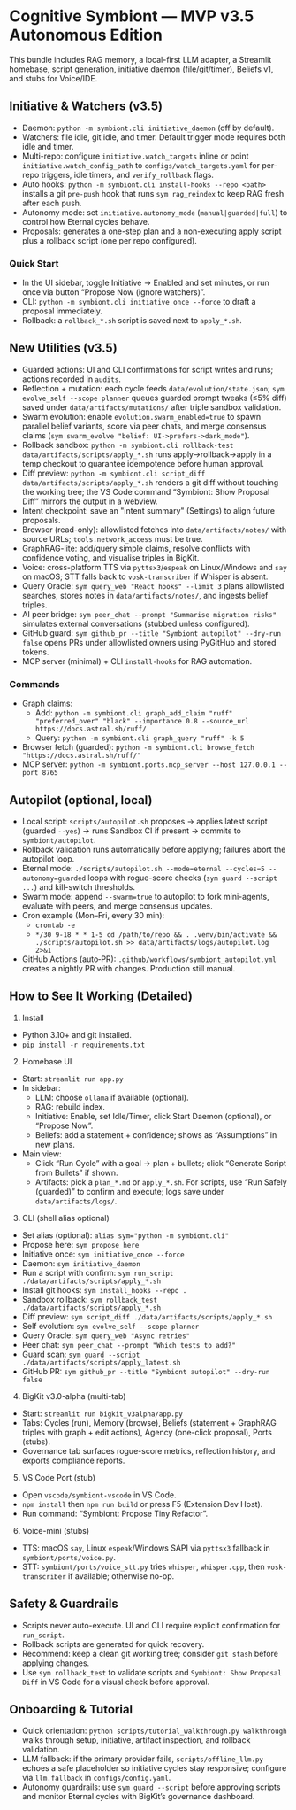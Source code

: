 # Cognitive Symbiont — MVP v3.5 Autonomous Edition
This bundle includes RAG memory, a local-first LLM adapter, a Streamlit homebase, script generation, initiative daemon (file/git/timer), Beliefs v1, and stubs for Voice/IDE.

## Initiative & Watchers (v3.5)
- Daemon: `python -m symbiont.cli initiative_daemon` (off by default).
- Watchers: file idle, git idle, and timer. Default trigger mode requires both idle and timer.
- Multi-repo: configure `initiative.watch_targets` inline or point `initiative.watch_config_path` to `configs/watch_targets.yaml` for per-repo triggers, idle timers, and `verify_rollback` flags.
- Auto hooks: `python -m symbiont.cli install-hooks --repo <path>` installs a git `pre-push` hook that runs `sym rag_reindex` to keep RAG fresh after each push.
- Autonomy mode: set `initiative.autonomy_mode` (`manual|guarded|full`) to control how Eternal cycles behave.
- Proposals: generates a one-step plan and a non-executing apply script plus a rollback script (one per repo configured).

### Quick Start
- In the UI sidebar, toggle Initiative → Enabled and set minutes, or run once via button “Propose Now (ignore watchers)”.
- CLI: `python -m symbiont.cli initiative_once --force` to draft a proposal immediately.
- Rollback: a `rollback_*.sh` script is saved next to `apply_*.sh`.

## New Utilities (v3.5)
- Guarded actions: UI and CLI confirmations for script writes and runs; actions recorded in `audits`.
- Reflection + mutation: each cycle feeds `data/evolution/state.json`; `sym evolve_self --scope planner` queues guarded prompt tweaks (≤5% diff) saved under `data/artifacts/mutations/` after triple sandbox validation.
- Swarm evolution: enable `evolution.swarm_enabled=true` to spawn parallel belief variants, score via peer chats, and merge consensus claims (`sym swarm_evolve "belief: UI->prefers->dark_mode"`).
- Rollback sandbox: `python -m symbiont.cli rollback-test data/artifacts/scripts/apply_*.sh` runs apply→rollback→apply in a temp checkout to guarantee idempotence before human approval.
- Diff preview: `python -m symbiont.cli script_diff data/artifacts/scripts/apply_*.sh` renders a git diff without touching the working tree; the VS Code command “Symbiont: Show Proposal Diff” mirrors the output in a webview.
- Intent checkpoint: save an "intent summary" (Settings) to align future proposals.
- Browser (read-only): allowlisted fetches into `data/artifacts/notes/` with source URLs; `tools.network_access` must be true.
- GraphRAG-lite: add/query simple claims, resolve conflicts with confidence voting, and visualise triples in BigKit.
- Voice: cross-platform TTS via `pyttsx3`/`espeak` on Linux/Windows and `say` on macOS; STT falls back to `vosk-transcriber` if Whisper is absent.
- Query Oracle: `sym query_web "React hooks" --limit 3` plans allowlisted searches, stores notes in `data/artifacts/notes/`, and ingests belief triples.
- AI peer bridge: `sym peer_chat --prompt "Summarise migration risks"` simulates external conversations (stubbed unless configured).
- GitHub guard: `sym github_pr --title "Symbiont autopilot" --dry-run false` opens PRs under allowlisted owners using PyGitHub and stored tokens.
- MCP server (minimal) + CLI `install-hooks` for RAG automation.

### Commands
- Graph claims:
  - Add: `python -m symbiont.cli graph_add_claim "ruff" "preferred_over" "black" --importance 0.8 --source_url https://docs.astral.sh/ruff/`
  - Query: `python -m symbiont.cli graph_query "ruff" -k 5`
- Browser fetch (guarded): `python -m symbiont.cli browse_fetch "https://docs.astral.sh/ruff/"`
- MCP server: `python -m symbiont.ports.mcp_server --host 127.0.0.1 --port 8765`

## Autopilot (optional, local)

- Local script: `scripts/autopilot.sh` proposes → applies latest script (guarded `--yes`) → runs Sandbox CI if present → commits to `symbiont/autopilot`.
- Rollback validation runs automatically before applying; failures abort the autopilot loop.
- Eternal mode: `./scripts/autopilot.sh --mode=eternal --cycles=5 --autonomy=guarded` loops with rogue-score checks (`sym guard --script ...`) and kill-switch thresholds.
- Swarm mode: append `--swarm=true` to autopilot to fork mini-agents, evaluate with peers, and merge consensus updates.
- Cron example (Mon–Fri, every 30 min):
  - `crontab -e`
  - `*/30 9-18 * * 1-5 cd /path/to/repo && . .venv/bin/activate && ./scripts/autopilot.sh >> data/artifacts/logs/autopilot.log 2>&1`
- GitHub Actions (auto‑PR): `.github/workflows/symbiont_autopilot.yml` creates a nightly PR with changes. Production still manual.

## How to See It Working (Detailed)

1) Install
- Python 3.10+ and git installed.
- `pip install -r requirements.txt`

2) Homebase UI
- Start: `streamlit run app.py`
- In sidebar:
  - LLM: choose `ollama` if available (optional).
  - RAG: rebuild index.
  - Initiative: Enable, set Idle/Timer, click Start Daemon (optional), or “Propose Now”.
  - Beliefs: add a statement + confidence; shows as “Assumptions” in new plans.
- Main view:
  - Click “Run Cycle” with a goal → plan + bullets; click “Generate Script from Bullets” if shown.
  - Artifacts: pick a `plan_*.md` or `apply_*.sh`. For scripts, use “Run Safely (guarded)” to confirm and execute; logs save under `data/artifacts/logs/`.

3) CLI (shell alias optional)
- Set alias (optional): `alias sym="python -m symbiont.cli"`
- Propose here: `sym propose_here`
- Initiative once: `sym initiative_once --force`
- Daemon: `sym initiative_daemon`
- Run a script with confirm: `sym run_script ./data/artifacts/scripts/apply_*.sh`
- Install git hooks: `sym install_hooks --repo .`
- Sandbox rollback: `sym rollback_test ./data/artifacts/scripts/apply_*.sh`
- Diff preview: `sym script_diff ./data/artifacts/scripts/apply_*.sh`
- Self evolution: `sym evolve_self --scope planner`
- Query Oracle: `sym query_web "Async retries"`
- Peer chat: `sym peer_chat --prompt "Which tests to add?"`
- Guard scan: `sym guard --script ./data/artifacts/scripts/apply_latest.sh`
- GitHub PR: `sym github_pr --title "Symbiont autopilot" --dry-run false`

4) BigKit v3.0-alpha (multi-tab)
- Start: `streamlit run bigkit_v3alpha/app.py`
- Tabs: Cycles (run), Memory (browse), Beliefs (statement + GraphRAG triples with graph + edit actions), Agency (one-click proposal), Ports (stubs).
- Governance tab surfaces rogue-score metrics, reflection history, and exports compliance reports.

5) VS Code Port (stub)
- Open `vscode/symbiont-vscode` in VS Code.
- `npm install` then `npm run build` or press F5 (Extension Dev Host).
- Run command: “Symbiont: Propose Tiny Refactor”.

6) Voice-mini (stubs)
- TTS: macOS `say`, Linux `espeak`/Windows SAPI via `pyttsx3` fallback in `symbiont/ports/voice.py`.
- STT: `symbiont/ports/voice_stt.py` tries `whisper`, `whisper.cpp`, then `vosk-transcriber` if available; otherwise no-op.

## Safety & Guardrails
- Scripts never auto-execute. UI and CLI require explicit confirmation for `run_script`.
- Rollback scripts are generated for quick recovery.
- Recommend: keep a clean git working tree; consider `git stash` before applying changes.
- Use `sym rollback_test` to validate scripts and `Symbiont: Show Proposal Diff` in VS Code for a visual check before approval.

## Onboarding & Tutorial
- Quick orientation: `python scripts/tutorial_walkthrough.py walkthrough` walks through setup, initiative, artifact inspection, and rollback validation.
- LLM fallback: if the primary provider fails, `scripts/offline_llm.py` echoes a safe placeholder so initiative cycles stay responsive; configure via `llm.fallback` in `configs/config.yaml`.
- Autonomy guardrails: use `sym guard --script` before approving scripts and monitor Eternal cycles with BigKit’s governance dashboard.
